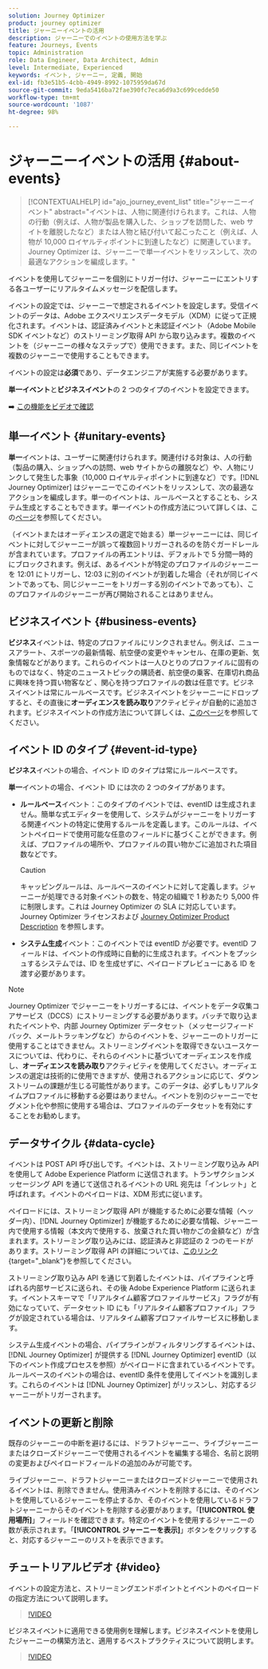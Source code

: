 ```yaml
---
solution: Journey Optimizer
product: journey optimizer
title: ジャーニーイベントの活用
description: ジャーニーでのイベントの使用方法を学ぶ
feature: Journeys, Events
topic: Administration
role: Data Engineer, Data Architect, Admin
level: Intermediate, Experienced
keywords: イベント, ジャーニー, 定義, 開始
exl-id: fb3e51b5-4cbb-4949-8992-1075959da67d
source-git-commit: 9eda5416ba72fae390fc7eca6d9a3c699cedde50
workflow-type: tm+mt
source-wordcount: '1087'
ht-degree: 98%

---
```


# ジャーニーイベントの活用 {#about-events}

>[!CONTEXTUALHELP]
>id="ajo_journey_event_list"
>title="ジャーニーイベント"
>abstract="イベントは、人物に関連付けられます。これは、人物の行動（例えば、人物が製品を購入した、ショップを訪問した、web サイトを離脱したなど）または人物と結び付いて起こったこと（例えば、人物が 10,000 ロイヤルティポイントに到達したなど）に関連しています。Journey Optimizer は、ジャーニーで単一イベントをリッスンして、次の最適なアクションを編成します。"

イベントを使用してジャーニーを個別にトリガー付け、ジャーニーにエントリする各ユーザーにリアルタイムメッセージを配信します。

イベントの設定では、ジャーニーで想定されるイベントを設定します。受信イベントのデータは、Adobe エクスペリエンスデータモデル（XDM）に従って正規化されます。イベントは、認証済みイベントと未認証イベント（Adobe Mobile SDK イベントなど）のストリーミング取得 API から取り込みます。複数のイベントを（ジャーニーの様々なステップで）使用できます。また、同じイベントを複数のジャーニーで使用することもできます。

イベントの設定は&#x200B;**必須**&#x200B;であり、データエンジニアが実施する必要があります。

**単一イベント**&#x200B;と&#x200B;**ビジネスイベント**&#x200B;の 2 つのタイプのイベントを設定できます。


➡️ [この機能をビデオで確認](#video)

## 単一イベント {#unitary-events}

**単一**&#x200B;イベントは、ユーザーに関連付けられます。関連付ける対象は、人の行動（製品の購入、ショップへの訪問、web サイトからの離脱など）や、人物にリンクして発生した事象（10,000 ロイヤルティポイントに到達など）です。[!DNL Journey Optimizer] はジャーニーでこのイベントをリッスンして、次の最適なアクションを編成します。単一のイベントは、ルールベースとすることも、システム生成とすることもできます。単一イベントの作成方法について詳しくは、この[ページ](../event/about-creating.md)を参照してください。

（イベントまたはオーディエンスの選定で始まる）単一ジャーニーには、同じイベントに対してジャーニーが誤って複数回トリガーされるのを防ぐガードレールが含まれています。プロファイルの再エントリは、デフォルトで 5 分間一時的にブロックされます。例えば、あるイベントが特定のプロファイルのジャーニーを 12:01 にトリガーし、12:03 に別のイベントが到着した場合（それが同じイベントであっても、同じジャーニーをトリガーする別のイベントであっても）、このプロファイルのジャーニーが再び開始されることはありません。

## ビジネスイベント {#business-events}

**ビジネス**&#x200B;イベントは、特定のプロファイルにリンクされません。例えば、ニュースアラート、スポーツの最新情報、航空便の変更やキャンセル、在庫の更新、気象情報などがあります。これらのイベントは一人ひとりのプロファイルに固有のものではなく、特定のニューストピックの購読者、航空便の乗客、在庫切れ商品に興味を持つ買い物客など 、関心を持つプロファイルの数は任意です。ビジネスイベントは常にルールベースです。ビジネスイベントをジャーニーにドロップすると、その直後に&#x200B;**オーディエンスを読み取り**&#x200B;アクティビティが自動的に追加されます。ビジネスイベントの作成方法について詳しくは、[このページ](../event/about-creating-business.md)を参照してください。


## イベント ID のタイプ {#event-id-type}

**ビジネス**&#x200B;イベントの場合、イベント ID のタイプは常にルールベースです。

**単一**&#x200B;イベントの場合、イベント ID には次の 2 つのタイプがあります。

* **ルールベース**&#x200B;イベント：このタイプのイベントでは、eventID は生成されません。簡単な式エディターを使用して、システムがジャーニーをトリガーする関連イベントの特定に使用するルールを定義します。このルールは、イベントペイロードで使用可能な任意のフィールドに基づくことができます。例えば、プロファイルの場所や、プロファイルの買い物かごに追加された項目数などです。

  >[!CAUTION]
  >
  >キャッピングルールは、ルールベースのイベントに対して定義します。ジャーニーが処理できる対象イベントの数を、特定の組織で 1 秒あたり 5,000 件に制限します。これは Journey Optimizer の SLA に対応しています。Journey Optimizer ライセンスおよび [Journey Optimizer Product Description](https://helpx.adobe.com/jp/legal/product-descriptions/adobe-journey-optimizer.html) を参照します。

* **システム生成**&#x200B;イベント：このイベントでは eventID が必要です。eventID フィールドは、イベントの作成時に自動的に生成されます。イベントをプッシュするシステムでは、ID を生成せずに、ペイロードプレビューにある ID を渡す必要があります。

>[!NOTE]
>
>Journey Optimizer でジャーニーをトリガーするには、イベントをデータ収集コアサービス（DCCS）にストリーミングする必要があります。バッチで取り込まれたイベントや、内部 Journey Optimizer データセット（メッセージフィードバック、メールトラッキングなど）からのイベントを、ジャーニーのトリガーに使用することはできません。ストリーミングイベントを取得できないユースケースについては、代わりに、それらのイベントに基づいてオーディエンスを作成し、**オーディエンスを読み取り**&#x200B;アクティビティを使用してください。オーディエンスの選定は技術的に使用できますが、使用されるアクションに応じて、ダウンストリームの課題が生じる可能性があります。このデータは、必ずしもリアルタイムプロファイルに移動する必要はありません。イベントを別のジャーニーでセグメント化や参照に使用する場合は、プロファイルのデータセットを有効にすることをお勧めします。

## データサイクル {#data-cycle}

イベントは POST API 呼び出しです。イベントは、ストリーミング取り込み API を使用して Adobe Experience Platform に送信されます。トランザクションメッセージング API を通じて送信されるイベントの URL 宛先は「インレット」と呼ばれます。イベントのペイロードは、XDM 形式に従います。

ペイロードには、ストリーミング取得 API が機能するために必要な情報（ヘッダー内）、[!DNL Journey Optimizer] が機能するために必要な情報、ジャーニー内で使用する情報（本文内で使用する、放棄された買い物かごの金額など）が含まれます。ストリーミング取り込みには、認証済みと非認証の 2 つのモードがあります。ストリーミング取得 API の詳細については、[このリンク](https://experienceleague.adobe.com/docs/experience-platform/xdm/api/getting-started.html?lang=ja){target="_blank"}を参照してください。

ストリーミング取り込み API を通じて到着したイベントは、パイプラインと呼ばれる内部サービスに送られ、その後 Adobe Experience Platform に送られます。イベントスキーマで「リアルタイム顧客プロファイルサービス」フラグが有効になっていて、データセット ID にも「リアルタイム顧客プロファイル」フラグが設定されている場合は、リアルタイム顧客プロファイルサービスに移動します。

システム生成イベントの場合、パイプラインがフィルタリングするイベントは、[!DNL Journey Optimizer] が提供する [!DNL Journey Optimizer] eventID（以下のイベント作成プロセスを参照）がペイロードに含まれているイベントです。ルールベースのイベントの場合は、eventID 条件を使用してイベントを識別します。これらのイベントは [!DNL Journey Optimizer] がリッスンし、対応するジャーニーがトリガーされます。

## イベントの更新と削除

既存のジャーニーの中断を避けるには、ドラフトジャーニー、ライブジャーニーまたはクローズドジャーニーで使用されるイベントを編集する場合、名前と説明の変更およびペイロードフィールドの追加のみが可能です。

ライブジャーニー、ドラフトジャーニーまたはクローズドジャーニーで使用されるイベントは、削除できません。使用済みイベントを削除するには、そのイベントを使用しているジャーニーを停止するか、そのイベントを使用しているドラフトジャーニーからそのイベントを削除する必要があります。「**[!UICONTROL 使用場所]**」フィールドを確認できます。特定のイベントを使用するジャーニーの数が表示されます。「**[!UICONTROL ジャーニーを表示]**」ボタンをクリックすると、対応するジャーニーのリストを表示できます。

## チュートリアルビデオ {#video}

イベントの設定方法と、ストリーミングエンドポイントとイベントのペイロードの指定方法について説明します。

>[!VIDEO](https://video.tv.adobe.com/v/3431517?quality=12&captions=jpn)

ビジネスイベントに適用できる使用例を理解します。ビジネスイベントを使用したジャーニーの構築方法と、適用するベストプラクティスについて説明します。

>[!VIDEO](https://video.tv.adobe.com/v/3416427?quality=12&captions=jpn)
